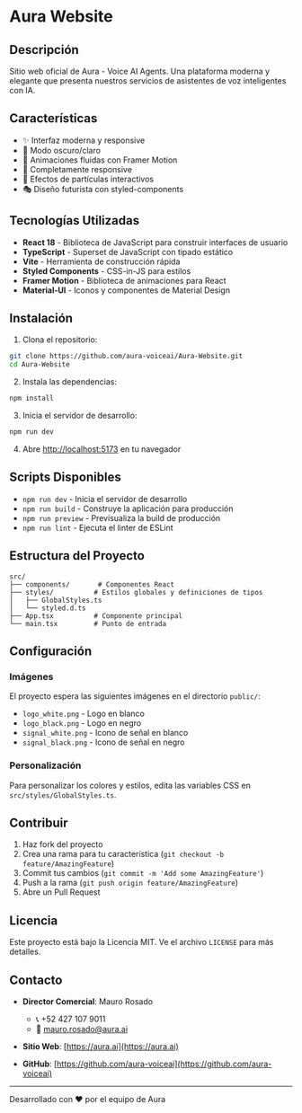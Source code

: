 # Aura Website

## Descripción

Sitio web oficial de Aura - Voice AI Agents. Una plataforma moderna y elegante que presenta nuestros servicios de asistentes de voz inteligentes con IA.

## Características

- ✨ Interfaz moderna y responsive
- 🌙 Modo oscuro/claro
- 🎨 Animaciones fluidas con Framer Motion
- 📱 Completamente responsive
- 🎯 Efectos de partículas interactivos
- 🎭 Diseño futurista con styled-components

## Tecnologías Utilizadas

- **React 18** - Biblioteca de JavaScript para construir interfaces de usuario
- **TypeScript** - Superset de JavaScript con tipado estático
- **Vite** - Herramienta de construcción rápida
- **Styled Components** - CSS-in-JS para estilos
- **Framer Motion** - Biblioteca de animaciones para React
- **Material-UI** - Iconos y componentes de Material Design

## Instalación

1. Clona el repositorio:
```bash
git clone https://github.com/aura-voiceai/Aura-Website.git
cd Aura-Website
```

2. Instala las dependencias:
```bash
npm install
```

3. Inicia el servidor de desarrollo:
```bash
npm run dev
```

4. Abre [http://localhost:5173](http://localhost:5173) en tu navegador

## Scripts Disponibles

- `npm run dev` - Inicia el servidor de desarrollo
- `npm run build` - Construye la aplicación para producción
- `npm run preview` - Previsualiza la build de producción
- `npm run lint` - Ejecuta el linter de ESLint

## Estructura del Proyecto

```
src/
├── components/       # Componentes React
├── styles/          # Estilos globales y definiciones de tipos
│   ├── GlobalStyles.ts
│   └── styled.d.ts
├── App.tsx          # Componente principal
└── main.tsx         # Punto de entrada
```

## Configuración

### Imágenes

El proyecto espera las siguientes imágenes en el directorio `public/`:

- `logo_white.png` - Logo en blanco
- `logo_black.png` - Logo en negro
- `signal_white.png` - Icono de señal en blanco
- `signal_black.png` - Icono de señal en negro

### Personalización

Para personalizar los colores y estilos, edita las variables CSS en `src/styles/GlobalStyles.ts`.

## Contribuir

1. Haz fork del proyecto
2. Crea una rama para tu característica (`git checkout -b feature/AmazingFeature`)
3. Commit tus cambios (`git commit -m 'Add some AmazingFeature'`)
4. Push a la rama (`git push origin feature/AmazingFeature`)
5. Abre un Pull Request

## Licencia

Este proyecto está bajo la Licencia MIT. Ve el archivo `LICENSE` para más detalles.

## Contacto

- **Director Comercial**: Mauro Rosado
  - 📞 +52 427 107 9011
  - 📧 mauro.rosado@aura.ai

- **Sitio Web**: [https://aura.ai](https://aura.ai)
- **GitHub**: [https://github.com/aura-voiceai](https://github.com/aura-voiceai)

---

Desarrollado con ❤️ por el equipo de Aura 